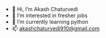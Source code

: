- 👋 Hi, I’m Akash Chaturvedi
- 👀 I’m interested in fresher jobs
- 🌱 I’m currently learning python
- 📫 akashchaturvedi910@gmail.com

<!---
Wtfakash/Wtfakash is a ✨ special ✨ repository because its `README.md` (this file) appears on your GitHub profile.
You can click the Preview link to take a look at your changes.
--->
